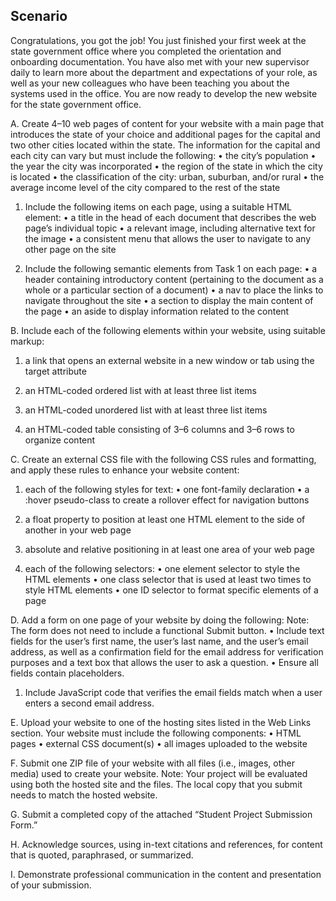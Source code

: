 ## Scenario
Congratulations, you got the job! You just finished your first week at the state government office where you completed the orientation and onboarding documentation. You have also met with your new supervisor daily to learn more about the department and expectations of your role, as well as your new colleagues who have been teaching you about the systems used in the office. You are now ready to develop the new website for the state government office.

A.  Create 4–10 web pages of content for your website with a main page that introduces the state of your choice and additional pages for the capital and two other cities located within the state. The information for the capital and each city can vary but must include the following:
  •   the city’s population
  •   the year the city was incorporated
  •   the region of the state in which the city is located
  •   the classification of the city: urban, suburban, and/or rural
  •   the average income level of the city compared to the rest of the state

  1.  Include the following items on each page, using a suitable HTML element:
    •   a title in the head of each document that describes the web page’s individual topic
    •   a relevant image, including alternative text for the image
    •   a consistent menu that allows the user to navigate to any other page on the site
  
  2.  Include the following semantic elements from Task 1 on each page:
    •   a header containing introductory content (pertaining to the document as a whole or a particular section of a document)
    •   a nav to place the links to navigate throughout the site
    •   a section to display the main content of the page
    •   an aside to display information related to the content


B.  Include each of the following elements within your website, using suitable markup:

  1.  a link that opens an external website in a new window or tab using the target attribute
  
  2.  an HTML-coded ordered list with at least three list items
  
  3.  an HTML-coded unordered list with at least three list items
  
  4.  an HTML-coded table consisting of 3–6 columns and 3–6 rows to organize content


C.  Create an external CSS file with the following CSS rules and formatting, and apply these rules to enhance your website content:

  1.  each of the following styles for text:
    •   one font-family declaration
    •   a :hover pseudo-class to create a rollover effect for navigation buttons
  
  2.  a float property to position at least one HTML element to the side of another in your web page
  
  3.  absolute and relative positioning in at least one area of your web page
  
  4.  each of the following selectors:
    •   one element selector to style the HTML elements
    •   one class selector that is used at least two times to style HTML elements
    •   one ID selector to format specific elements of a page

D.  Add a form on one page of your website by doing the following:
  Note: The form does not need to include a functional Submit button.
  •   Include text fields for the user’s first name, the user’s last name, and the user’s email address, as well as a confirmation field for the email address for verification purposes and a text box that allows the user to ask a question.
  •   Ensure all fields contain placeholders.
  1.  Include JavaScript code that verifies the email fields match when a user enters a second email address.

E.  Upload your website to one of the hosting sites listed in the Web Links section. Your website must include the following components:
  •   HTML pages
  •   external CSS document(s)
  •   all images uploaded to the website

F.  Submit one ZIP file of your website with all files (i.e., images, other media) used to create your website.
  Note: Your project will be evaluated using both the hosted site and the files. The local copy that you submit needs to match the hosted website.

G.  Submit a completed copy of the attached “Student Project Submission Form.”

H.  Acknowledge sources, using in-text citations and references, for content that is quoted, paraphrased, or summarized.

I.  Demonstrate professional communication in the content and presentation of your submission.

